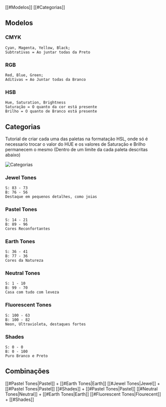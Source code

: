 [[#Modelos]]
[[#Categorias]]
## Modelos

### CMYK
	Cyan, Magenta, Yellow, Black; 
	Subtrativas = Ao juntar todas da Preto
	
### RGB
	Red, Blue, Green; 
	Aditivas = Ao Juntar todas da Branco
	
### HSB
	Hue, Saturation, Brightness
	Saturação = O quanto da cor está presente
	Brilho = O quanto de Branco está presente
	
## Categorias
Tutorial de criar cada uma das paletas na formatação HSL, onde só é necessario trocar o valor do HUE e os valores de Saturação e Brilho permanecem o mesmo (Dentro de um limite da cada paleta descritas abaixo)

![Categorias](https://designerup.co/blog/content/images/2020/10/Screen-Shot-2020-10-03-at-4.56.25-PM.png)
### Jewel Tones
	S: 83 - 73
	B: 76 - 56
	Destaque em pequenos detalhes, como joias
### Pastel Tones
	S: 14 - 21
	B: 89 - 96
	Cores Reconfortantes
### Earth Tones
	S: 36 - 41
	B: 77 - 36
	Cores da Natureza
### Neutral Tones
	S: 1 - 10
	B: 99 - 70
	Casa com tudo com leveza
### Fluorescent Tones
	S: 100 - 63
	B: 100 - 82
	Neon, Ultravioleta, destaques fortes
### Shades
	S: 0 - 0
	B: 0 - 100
	Puro Branco e Preto
	
## Combinações
[[#Pastel Tones|Pastel]] + [[#Earth Tones|Earth]]
[[#Jewel Tones|Jewel]] + [[#Pastel Tones|Pastel]]
[[#Shades]] + [[#Pastel Tones|Pastel]]
[[#Neutral Tones|Neutral]] + [[#Earth Tones|Earth]]
[[#Fluorescent Tones|Flourecent]] + [[#Shades]]
